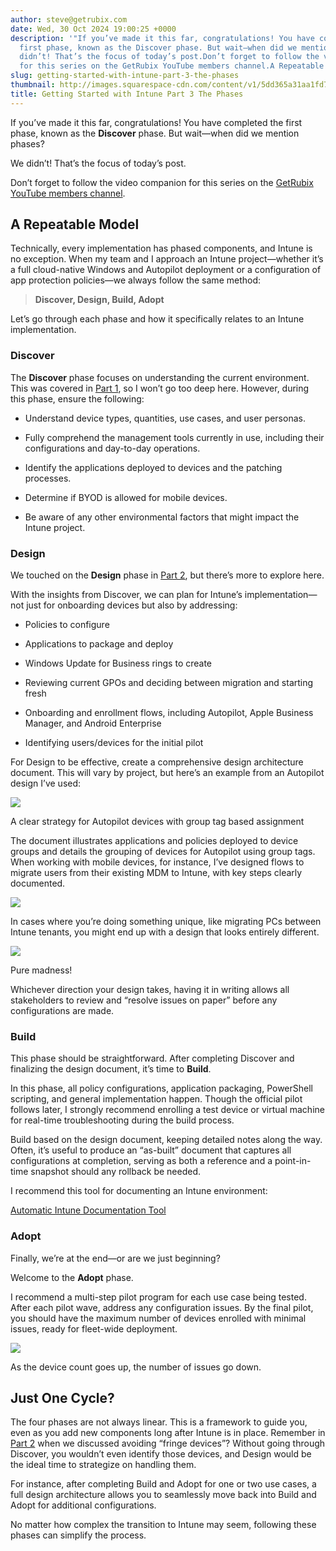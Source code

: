 ```yaml
---
author: steve@getrubix.com
date: Wed, 30 Oct 2024 19:00:25 +0000
description: '"If you’ve made it this far, congratulations! You have completed the
  first phase, known as the Discover phase. But wait—when did we mention phases?We
  didn’t! That’s the focus of today’s post.Don’t forget to follow the video companion
  for this series on the GetRubix YouTube members channel.A Repeatable ModelTechnically,"'
slug: getting-started-with-intune-part-3-the-phases
thumbnail: http://images.squarespace-cdn.com/content/v1/5dd365a31aa1fd743bc30b8e/1730314692431-NIZT59ZNIR0WEJ73298I/getting_started_part3.jpeg
title: Getting Started with Intune Part 3 The Phases
---
```


If you’ve made it this far, congratulations! You have completed the first phase, known as the **Discover** phase. But wait—when did we mention phases?

We didn’t! That’s the focus of today’s post.

Don’t forget to follow the video companion for this series on the [GetRubix YouTube members channel](https://www.youtube.com/playlist?list=UUMOF6q8UjlE5AFO52ht-G_L6A).

A Repeatable Model
------------------

Technically, every implementation has phased components, and Intune is no exception. When my team and I approach an Intune project—whether it’s a full cloud-native Windows and Autopilot deployment or a configuration of app protection policies—we always follow the same method:

> **Discover, Design, Build, Adopt**

Let’s go through each phase and how it specifically relates to an Intune implementation.

### Discover

The **Discover** phase focuses on understanding the current environment. This was covered in [Part 1](https://www.getrubix.com/blog/getting-started-with-intune-part-1-where-are-you-today), so I won’t go too deep here. However, during this phase, ensure the following:

-   Understand device types, quantities, use cases, and user personas.
    
-   Fully comprehend the management tools currently in use, including their configurations and day-to-day operations.
    
-   Identify the applications deployed to devices and the patching processes.
    
-   Determine if BYOD is allowed for mobile devices.
    
-   Be aware of any other environmental factors that might impact the Intune project.
    

### Design

We touched on the **Design** phase in [Part 2](https://www.getrubix.com/blog/getting-started-with-intune-part-2-dont-build-for-the-fringe), but there’s more to explore here.

With the insights from Discover, we can plan for Intune’s implementation—not just for onboarding devices but also by addressing:

-   Policies to configure
    
-   Applications to package and deploy
    
-   Windows Update for Business rings to create
    
-   Reviewing current GPOs and deciding between migration and starting fresh
    
-   Onboarding and enrollment flows, including Autopilot, Apple Business Manager, and Android Enterprise
    
-   Identifying users/devices for the initial pilot
    

For Design to be effective, create a comprehensive design architecture document. This will vary by project, but here’s an example from an Autopilot design I’ve used:

![](https://getrubixsitecms.blob.core.windows.net/public-assets/content/v1/5dd365a31aa1fd743bc30b8e/e111f216-28e8-435e-b4a0-d6e96ab6500c/NY.png)

A clear strategy for Autopilot devices with group tag based assignment

The document illustrates applications and policies deployed to device groups and details the grouping of devices for Autopilot using group tags. When working with mobile devices, for instance, I’ve designed flows to migrate users from their existing MDM to Intune, with key steps clearly documented.

![](https://getrubixsitecms.blob.core.windows.net/public-assets/content/v1/5dd365a31aa1fd743bc30b8e/c0a79639-2d61-492b-abb2-4063da07d563/Blank+diagram+%281%29.png)

In cases where you’re doing something unique, like migrating PCs between Intune tenants, you might end up with a design that looks entirely different.

![](https://getrubixsitecms.blob.core.windows.net/public-assets/content/v1/5dd365a31aa1fd743bc30b8e/48854b23-2ebb-4493-81c9-79a6093f0917/Device+Migration+V6.2+-+Overview.png)

Pure madness!

Whichever direction your design takes, having it in writing allows all stakeholders to review and “resolve issues on paper” before any configurations are made.

### Build

This phase should be straightforward. After completing Discover and finalizing the design document, it’s time to **Build**.

In this phase, all policy configurations, application packaging, PowerShell scripting, and general implementation happen. Though the official pilot follows later, I strongly recommend enrolling a test device or virtual machine for real-time troubleshooting during the build process.

Build based on the design document, keeping detailed notes along the way. Often, it’s useful to produce an “as-built” document that captures all configurations at completion, serving as both a reference and a point-in-time snapshot should any rollback be needed.

I recommend this tool for documenting an Intune environment:

[Automatic Intune Documentation Tool](https://www.wpninjas.ch/2021/05/automatic-intune-documentation-evolves-to-automatic-microsoft365-documentation/)

### Adopt

Finally, we’re at the end—or are we just beginning?

Welcome to the **Adopt** phase.

I recommend a multi-step pilot program for each use case being tested. After each pilot wave, address any configuration issues. By the final pilot, you should have the maximum number of devices enrolled with minimal issues, ready for fleet-wide deployment.

![](https://getrubixsitecms.blob.core.windows.net/public-assets/content/v1/5dd365a31aa1fd743bc30b8e/b8f37fa8-57ad-4b3c-9d9d-14a80953f288/Blank+diagram+%282%29.png)

As the device count goes up, the number of issues go down.

Just One Cycle?
---------------

The four phases are not always linear. This is a framework to guide you, even as you add new components long after Intune is in place. Remember in [Part 2](https://www.getrubix.com/blog/getting-started-with-intune-part-2-dont-build-for-the-fringe) when we discussed avoiding “fringe devices”? Without going through Discover, you wouldn’t even identify those devices, and Design would be the ideal time to strategize on handling them.

For instance, after completing Build and Adopt for one or two use cases, a full design architecture allows you to seamlessly move back into Build and Adopt for additional configurations.

No matter how complex the transition to Intune may seem, following these phases can simplify the process.